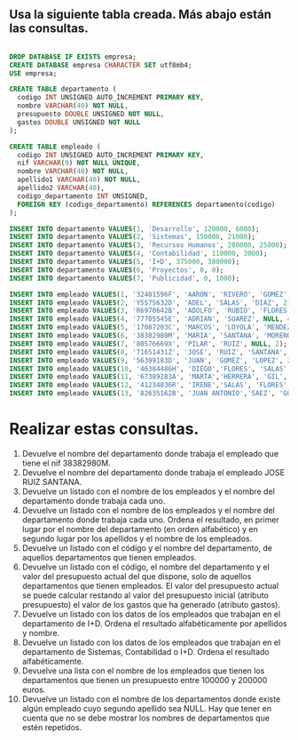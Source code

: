 ## Usa la siguiente tabla creada. Más abajo están las consultas.

```sql

DROP DATABASE IF EXISTS empresa;
CREATE DATABASE empresa CHARACTER SET utf8mb4;
USE empresa;

CREATE TABLE departamento (
  codigo INT UNSIGNED AUTO_INCREMENT PRIMARY KEY,
  nombre VARCHAR(40) NOT NULL,
  presupuesto DOUBLE UNSIGNED NOT NULL,
  gastos DOUBLE UNSIGNED NOT NULL
);

CREATE TABLE empleado (
  codigo INT UNSIGNED AUTO_INCREMENT PRIMARY KEY,
  nif VARCHAR(9) NOT NULL UNIQUE,
  nombre VARCHAR(40) NOT NULL,
  apellido1 VARCHAR(40) NOT NULL,
  apellido2 VARCHAR(40),
  codigo_departamento INT UNSIGNED,
  FOREIGN KEY (codigo_departamento) REFERENCES departamento(codigo)
);

INSERT INTO departamento VALUES(1, 'Desarrollo', 120000, 6000);
INSERT INTO departamento VALUES(2, 'Sistemas', 150000, 21000);
INSERT INTO departamento VALUES(3, 'Recursos Humanos', 280000, 25000);
INSERT INTO departamento VALUES(4, 'Contabilidad', 110000, 3000);
INSERT INTO departamento VALUES(5, 'I+D', 375000, 380000);
INSERT INTO departamento VALUES(6, 'Proyectos', 0, 0);
INSERT INTO departamento VALUES(7, 'Publicidad', 0, 1000);

INSERT INTO empleado VALUES(1, '32481596F', 'AARON', 'RIVERO', 'GOMEZ', 1);
INSERT INTO empleado VALUES(2, 'Y5575632D', 'ADEL', 'SALAS', 'DIAZ', 2);
INSERT INTO empleado VALUES(3, 'R6970642B', 'ADOLFO', 'RUBIO', 'FLORES', 3);
INSERT INTO empleado VALUES(4, '77705545E', 'ADRIAN', 'SUAREZ', NULL, 4);
INSERT INTO empleado VALUES(5, '17087203C', 'MARCOS', 'LOYOLA', 'MENDEZ', 5);
INSERT INTO empleado VALUES(6, '38382980M', 'MARIA', 'SANTANA', 'MORENO', 1);
INSERT INTO empleado VALUES(7, '80576669X', 'PILAR', 'RUIZ', NULL, 2);
INSERT INTO empleado VALUES(8, '71651431Z', 'JOSE', 'RUIZ', 'SANTANA', 3);
INSERT INTO empleado VALUES(9, '56399183D', 'JUAN', 'GOMEZ', 'LOPEZ', 2);
INSERT INTO empleado VALUES(10, '46384486H', 'DIEGO','FLORES', 'SALAS', 5);
INSERT INTO empleado VALUES(11, '67389283A', 'MARTA','HERRERA', 'GIL', 1);
INSERT INTO empleado VALUES(12, '41234836R', 'IRENE','SALAS', 'FLORES', NULL);
INSERT INTO empleado VALUES(13, '82635162B', 'JUAN ANTONIO','SAEZ', 'GUERRERO', NULL);

```

# Realizar estas consultas.


1. Devuelve el nombre del departamento donde trabaja el empleado que tiene el nif 38382980M.
2. Devuelve el nombre del departamento donde trabaja el empleado JOSE RUIZ SANTANA.
3. Devuelve un listado con el nombre de los empleados y el nombre del departamento donde trabaja cada uno.
4. Devuelve un listado con el nombre de los empleados y el nombre del departamento donde trabaja cada uno. Ordena el resultado, en primer lugar por el nombre del departamento (en orden alfabético) y en segundo lugar por los apellidos y el nombre de los empleados.
5. Devuelve un listado con el código y el nombre del departamento, de aquellos departamentos que tienen empleados.
6. Devuelve un listado con el código, el nombre del departamento y el valor del presupuesto actual del que dispone, solo de aquellos departamentos que tienen empleados. El valor del presupuesto actual se puede calcular restando al valor del presupuesto inicial (atributo presupuesto) el valor de los gastos que ha generado (atributo gastos).
7. Devuelve un listado con los datos de los empleados que trabajan en el departamento de I+D. Ordena el resultado alfabéticamente por apellidos y nombre.
8. Devuelve un listado con los datos de los empleados que trabajan en el departamento de Sistemas, Contabilidad o I+D. Ordena el resultado alfabéticamente.
9. Devuelve una lista con el nombre de los empleados que tienen los departamentos que tienen un presupuesto entre 100000 y 200000 euros.
10. Devuelve un listado con el nombre de los departamentos donde existe algún empleado cuyo segundo apellido sea NULL. Hay que tener en cuenta que no se debe mostrar los nombres de departamentos que estén repetidos.